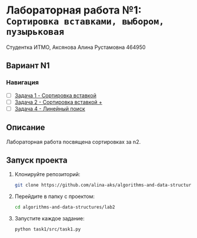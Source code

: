 # Лабораторная работа №1: `Сортировка вставками, выбором, пузырьковая`

Студентка ИТМО, Аксянова Алина Рустамовна 464950
## Вариант N1
### Навигация

- [ ] [Задача 1 - Cортировка вставкой ]()
- [ ] [Задача 2 - Сортировка вставкой + ]()
- [ ] [Задача 4 - Линейный поиск ]()

## Описание
Лабораторная работа посвящена сортировках за n2.


## Запуск проекта
1. Клонируйте репозиторий:
   ```bash
   git clone https://github.com/alina-aks/algorithms-and-data-structures.git
   ```
2. Перейдите в папку с проектом:
   ```bash
   cd algorithms-and-data-structures/lab2
   
3. Запустите каждое задание:
    ```bash
    python task1/src/task1.py
